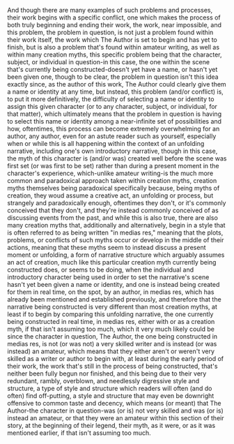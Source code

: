 And though there are many examples of such problems and processes, their work begins with a specific conflict, one which makes the process of both truly beginning and ending their work, the work, near impossible, and this problem, the problem in question, is not just a problem found within their work itself, the work which The Author is set to begin and has yet to finish, but is also a problem that's found within amateur writing, as well as within many creation myths, this specific problem being that the character, subject, or individual in question-in this case, the one within the scene that's currently being constructed-doesn't yet have a name, or hasn't yet been given one, though to be clear, the problem in question isn't this idea exactly since, as the author of this work, The Author could clearly give them a name or identity at any time, but instead, this problem (and/or conflict) is, to put it more definitively, the difficulty of selecting a name or identity to assign this given character (or to any character, subject, or individual, for that matter), which ultimately means that the problem in question is having to select this name or identity among a near-infinite set of possibilities and how, oftentimes, this process can become extremely overwhelming for an author, any author, even for an astute reader such as yourself, especially when or while this is all happening within the context of an unfolding narrative, including one's own introductory narrative, though in this case, the myth of this character is (and/or was) created well before the scene was first set (or was first to be set) rather than during a present moment in the character's experience, which-unlike amateur writing-is the much more common and paradoxical approach taken within creation myths, creation myths themselves being paradoxical specifically because, being myths of creation, they woud assume a creative act, an unfolding or process, but strangely and paradoxically enough, oftentimes they don't, or it's commonly conceived that they don't, and they're instead commonly conceived of as discussing events from the past, and while this is also true, there are also many creation myths that, additionally and alternatively, begin in a style that is often referred to as being written "in medias res," meaning that the plots, problems, or conflicts of such myths occur or develop in the middle of their actions, meaning that these myths seem to instead discuss a present moment or unfolding, a form of narrative structure which arguably assumes an act of creation, much like this particular creation myth currently being constructed does, or seems to be doing, when the individual and introductory character being used in order to set the narrative's scene hasn't yet been given a name or identity, and one is instead being created for them in real time, on the spot, by an author, in medias res, which has already been mentioned and established previously, and therefore that the narrative being constructed is very different than most creation myths, at least if to begin by comparing this unfolding narrative, the one currently being constructed in real time, in medias res, either with or as a creation myth, if that isn't assuming too much, which it very much likely could be since the character in question, The Author, the one being constructed in medias res, is not (or was not) a very skilled writer and is instead (or was instead) an amateur, which means that they either aren't or weren't very skilled as a writer or author to begin with, at least during the early period of their work, the work that's still in the process of being constructed, that's neither been fully begun nor finished, and this being due to their very redundant, rambly, overblown, and needlessly digressive style and structure, a type of style and structure which readers will often (and do often) find off-putting, a style and structure that may even be downright offensive to common taste and decency, which means (or meant) that The Author-the character in question-was (or is) not very skilled and was (or is) instead an amateur, or that they were an amateur within this section of their story, at the beginning of their legend, their myth, as it were, or as it was mentioned earlier, if that isn't assuming too much.